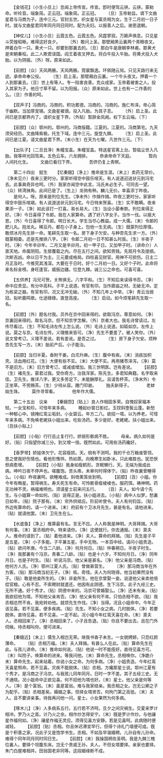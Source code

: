 <!-- { "loadSidebar": true } -->
　　【金钱花】〔小生小旦上〕忽闻上帝传宣。传宣。卽时便驾云骈。云骈。蒙勑命。听纶音。端象简。正云冠。端象简。正云冠。 
　　〔旦〕玉帝勑旨。谪下文曲星君与冯商为子。连中三元。官封五世。织女星与富丞相为女。生于二月初一日子时。就与文曲星君同年同月同日同时。配为夫妇。以报善人之后。谢恩退朝。 

　　【神仗儿】〔小生小旦〕云霞五色。云霞五色。风霆寥寂。万籁声俱息。只见星斗荧煌昭晰。难得这好良夕。 
　　〔外〕敢问上圣。那壁厢黑云裏两个靑眼夜叉。押着白牛一只。黄犬一只。却要到那裏去的。〔旦〕那白牛是唐朝李林甫。那黄犬是宋朝秦桧。此二人欺君误国。阎王着夜叉押去。将白牛投入牛胎。将黄犬投入犬胎。以为阴报。〔外〕呀。原来如此。 

　　【前腔】〔众〕天风两腋。天风两腋。霓裳飘逸。环佩随云舃。只见天路行来无迹。承帝命奉公役。 
　　〔生〕启上圣。那壁厢白云裏。一个牛头夜叉。押着一个人到那裏去。〔旦〕世上有等人。专一陷害良善。克众成家。玉帝着被害之人。投入其家为子。他日寸草不留。以为阳报。〔众〕原来如此。世上也有一二作善的么。〔旦〕作善的呵。 

　　【双声子】冯商的。冯商的。积功累德。冯商的。冯商的。施仁布泽。帝心简于幽默。当加厚宠锡。文曲星被谪。投入凡胎。为其子息。 
　　〔外〕启上圣。此间已是京都界内了。请织女星下界。〔外贴〕暂辞金凤阙。权下五云端。〔下〕 

　　【前腔】〔众〕鄂州的。鄂州的。冯商版籍。江夏的。江夏的。冯商第宅。九天须臾经历。文曲降紫极。托生下域。连中三元。旋登九棘。 
　　〔生〕启上圣。此间已是江夏。请文曲星君下界。〔末小生〕在天为七曜。凡世作三元。〔下〕 

　　【出队子】〔二旦丑净〕朱幢宝盖。朱幢宝盖。特送星官离上台。暂临尘世入凡胎。我等祥光回驾来。五色云车。六龙拥排。 
　　恭承帝命下天庭。　　　　暂向人间托化生。 
　　文曲已看归下界。　　　　吾侪仍复上靑暝。 

　　第二十四出　挺生 
　　【忆秦娥】〔净上〕推命是生涯。〔末上〕卖药无常价。〔净末见介〕夜来三更时分。家家听得空中鼓乐喧天。有人说道迎送状元到冯宅去。此事眞奇异也呵。〔外〕我家亦闻空中此言。冯氏未必生子。可同去一望。〔众〕转湾抹角。此间已是了。〔生上〕龙驹有种。麟儿无价。幸喜添丁昨夜。 
　　是何人。呀。原来是列位先生。〔净末外〕作揖作揖。昨夜三更时分。家家听得空中鼓乐喧塡。有人说道送状元到冯宅。今日特来贺喜。〔生〕实不敢瞒。夜来果添一子。〔净〕如此该打一打喜。易长易大。〔生〕当设小晏奉款。列位来得正好。〔净〕今日喜得了令郞。我在人家算命。遇了好八字女子。当作一伐。以报大恩。〔外〕今日喜得了令郞。明日长大。学生当尽心教益。成一大儒。〔末〕令郞的肥儿丸。抱龙丸。稀豆丹。都在小子身上。包他一生无病。〔生〕旣蒙列位厚情。敢烦冰月先生排一命。笔耕先生取一名。房下身子欠安。与种杏先生求一方。〔外〕旣蒙相委。还是先推排八字。〔净〕令郞二月初一日不知甚么时辰。〔生〕半夜子时。〔净〕今年辛卯年。二月又是辛卯月。初一甲子日。又加甲子时。〔讲命介〕人禀天地。命属阴阳。生居覆载之内。尽在五行之间。欲知贵贱。先观月令及提纲。次断吉凶。命以日干为主。三元要成格局。四柱喜见财官。用神不可损伤。日主二月正及时。今推究其浅深。大要在于日时。好个二月初一日。又好个子时。此命将来名标金榜。身旺逢官。威振边疆。位登九棘。诚三公之命也。可喜可喜。 

　　【五供养】冯兄可贺。关煞俱无。八字平和。〔生〕不知后来读得书否。〔净〕命中应贵显。有分中高科。子平上说道。有官有印。当作廊庙之材。无破无冲。定为栋梁之器。有官有印。况又无冲无破。〔外〕不知几年上中举。〔净〕靑云当弱冠。拟听鹿鸣歌。仕途碌碌。直登高座。 
　　〔生〕启动。如今烦笔耕先生取一名。 

　　【前腔】〔外〕题名付我。员外在京中回来得的。欲取冯京。尊意如何。〔净〕京裏回来得的。取名冯京。但不知京字怎解。〔外〕京者大也。我毛诗曾读过。左传尽看过。〔生〕不知毛诗左传上怎么说。〔外〕毛诗上说道。如砥如京。左传上说。莫之与京。毛诗左传。义理推来皆可。〔净〕先生不要差了。被人笑你。〔外〕说文曾考订。义理不差讹。若有差讹。是吾之过。 
　　〔生〕房下身子欠安。烦种杏先生写一方。〔末〕胎前产后。小子能治。 

　　【前腔】当归半夏。香附干姜。白朮升麻。〔生〕腹中有疾。〔末〕消痰加枳壳。活血用红花。〔生〕大便有些不实。〔末〕大便不实。再用猪苓泽泻。〔净〕莫不是旧方。〔末〕旧方曾考订。或减或增加。我三世明医。岂有差讹。 
　　【前腔】〔生〕褚先生。蒙君过我。受你奇方。治我浑家。陈先生。多君知典籍。名字取来佳。卫先生。推详八字。更又多劳足下。未能酬厚礼。且请吿杯茶。〔净末外〕令正坐草。不劳赐茶。〔生〕少待从容。踵门叩谢。 
　　独夫新得子。　　　　老蚌始生珠。 
　　莫作寻常看。　　　　他年作大儒。 

　　第二十五出　议亲 
　　【秦娥怨】〔贴上〕良人作相固多荣。自愧奴家福本轻。一女宝和珍。可怪年来多病。 
　　睡起纱窗日影红。玉钗斜堕鬓云蓬。新愁一种郁心中。镜掩红鸾尘垢封。小女碧云。年方二八。欲招一壻。以为养老。可怪年来多病。不免唤老姥扶小姐出来。吃些汤药。多少是好。老姥姥。扶小姐出来。〔丑扶小贴上〕 

　　【前腔】〔小贴〕行行且止复行行。娇弱形骸病不胜。 
　　母亲。病久如何是好。〔贴〕只指望你减三分。到又增一倍。旣然如此。可用些汤药纔好。 

　　【香罗带】娇娃体欠宁。花容瘦损。天。倘有不测呵。我的千仓万箱谁管领。思之使我好伤情也。看他形憔悴。热如蒸。向晚寒生如卧冰。只此难胜也。犹恐恹恹病愈增。 
　　【前腔】〔小贴〕我身如瘦鹤形。贪眠懒行。天。无端为我成此病。呻吟日夜不停声也。嗟腹饱。苦头疼。未审何时得体宁。〔贴〕昨夜裏曾睡得么。〔小贴〕昨夜裏呵。欲睡难成。斜倚熏笼坐到明。 
　　【前腔】〔丑〕小姐。你今年有晦星。暂得祸生。寿夭死生有命。可怜骸骨瘦棱棱也。服药饵。祷神明。药无功神不灵。祸福难明也。须请星士前来问五行。 
　　〔丑〕夫人。如今请个先生。与小姐算一命如何。〔贴〕说得正是。扶小姐进去。〔小贴〕病中人似梦。愁裏日如年。〔贴〕院子那有。〔末〕帘外供祗应。阶前听使令。夫人有何钧旨。〔贴〕外边有算命的。请一个进来。〔末〕府前有个卫冰月先生。甚是有名。请他进来。〔贴〕就请他罢。〔末〕卫先生在么。 

　　【水底鱼】〔净上〕推算最有名。言无不应。人人称我是神明。大哥拜揖。大哥有何事。〔末〕富丞相府中。特来请你。〔净〕这便就行。你去通报。〔末〕禀夫人。推命的请到了。〔贴〕着他进来。〔净〕夫人。算命的拜揖。〔贴〕先生是子平是五星。〔净〕小子多能。子平兼五星。手中无物。一本百中经。请问小姐贵造。〔贴〕欲问年庚。今当二八龄。〔净〕何月何日。〔贴〕仲春朔日。半夜子时生。〔净〕我那裏有个冯京。靑春二八龄。〔贴〕也是十六岁。不知何月日。〔净〕同年月日。也是子时生。〔贴〕听说冯京。他父亲是甚名。〔净〕他父亲是冯商。〔贴〕他何方人氏。〔净〕鄂州江夏人氏。〔贴〕曾做甚营生。 
　　〔净〕那冯商当年在外为客。〔贴〕那冯商当初无子。〔净〕咳。奇怪。夫人为何晓得。他当初果然没有子。〔贴〕敢是他妾所生的。〔净〕非妾所生。他在京曾娶一妾。说道他父亲卖他倍偿官粮。心有不忍。不索聘财就遣还。他因有此阴德。生下冯京。此子九经三史。无所不通。好个秀才。〔贴〕阴德中来的。冯京可曾婚娶么。〔净〕还未有亲。〔贴〕我欲招他为壻。不知他父亲肯否。〔净〕他父亲有何不肯。只怕丞相不欲。〔贴〕我丞相总然不肯。我宛转劝他。就烦先生作伐。〔净〕当得。况且小姐命中。今年正该见喜。若不见喜。便多疾病。〔贴〕先生。不知小女之病。几时脱体。〔净〕若要脱体。直待见喜。若不见喜。一定不起。况小姐今年红鸾天喜在命。〔末〕禀夫人。丞相回来了。〔净〕丞相回来了。小子且吿退。〔贴〕你且不要出去。且在门外伺候。待丞相叫你。便可进来。 

　　【秦娥近】〔末上〕儒生入相岂无荣。继我书香子未生。一女貌娉婷。只恐红颜薄命。 
　　〔贴〕丞相万福。〔末〕夫人拜揖。有甚么人在此。〔贴〕算命先生在此。与孩儿讲命。〔末〕推命如何说。〔贴〕他说一时不能痊好。直待见喜方可。〔末〕叫院子。唤算命的进来。等我问他。〔末〕算命先生。丞相唤你。〔净跪介末〕算命先生。起来站着。你说小女之命。为何多病。〔净〕小姐贵造。今年红鸾天喜星照命。若不见喜。灾疾不能脱体。〔贴〕丞相。方纔那星士说。鄂州江夏有个秀才。是冯商之子冯京。与我孩儿同年同月。日时一字不差。其子五经三史。无不通晓。况小姐命中正欲见喜。何不招他为壻也好。〔末〕星士。他父亲是何等人。〔净〕是个富翁。〔末〕虽是富翁。难与我家结亲。我丞相之女。岂无公卿之子为配乎。〔贴〕丞相差矣。婚姻之事。但择女壻贤否。何拘门第之高低。〔末〕夫人。且不要讲亲事。待我再问他一问。星士。小女果然为何多病。 

　　【啄木儿】〔净〕人多病系五行。五行若不济呵。旦夕之间灾祸生。交夏来罗计相冲。罗乃火之首。计乃火之余。相作炒怎得安宁。〔末〕旣是罗计作炒。与他禳星作福何如。〔净〕禳星作福无灵应。须得见喜方安静。若是见喜呵。此病随时便减轻。 
　　【前腔】〔贴〕丞相。你且休迟滞宜早行。但得个诗礼门墙便可成。旣是个积善之家。况此子又是饱学书生。丞相。不如及早谐婚聘。儿孙自有儿孙命。难得个同年同月同时同日生。 
　　【前腔】〔末〕我操国柄佐圣明。我是九棘三槐位裏人。要择个坦腹东床。岂无个贵戚王孙。夫人。不但女壻要择。亲家也要择。朱门白屋难相并。田翁国老非同等。这段姻缘断不成。 
